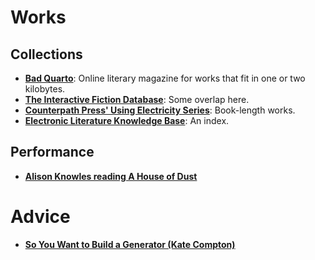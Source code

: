 # Works

## Collections
* [**Bad Quarto**](https://taper.badquar.to/): Online literary magazine for works that fit in one or two kilobytes.
* [**The Interactive Fiction Database**](https://ifdb.tads.org/): Some overlap here.
* [**Counterpath Press' Using Electricity Series**](http://counterpathpress.org/using-electricity): Book-length works.
* [**Electronic Literature Knowledge Base**](https://elmcip.net/): An index.

## Performance
* [**Alison Knowles reading A House of Dust**](https://www.youtube.com/watch?v=-68Z708lFsY)


# Advice

* [**So You Want to Build a Generator (Kate Compton)**](https://galaxykate0.tumblr.com/post/139774965871/so-you-want-to-build-a-generator)

